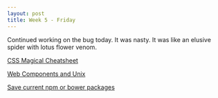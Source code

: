 ```yaml
---
layout: post
title: Week 5 - Friday
---
```

Continued working on the bug today. It was nasty. It was like an elusive spider with lotus flower venom.

[CSS Magical Cheatsheet](https://github.com/AllThingsSmitty/css-protips#style-broken-images)

[Web Components and Unix](https://www.youtube.com/watch?v=zfQoleQEa4w&t=226)

[Save current npm or bower packages](https://github.com/tjunnone/npm-check-updates)
